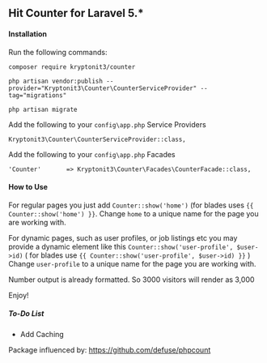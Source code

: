 ## Hit Counter for Laravel 5.*

#### Installation

Run the following commands:

~~~
composer require kryptonit3/counter

php artisan vendor:publish --provider="Kryptonit3\Counter\CounterServiceProvider" --tag="migrations"

php artisan migrate
~~~

Add the following to your `config\app.php` Service Providers

`Kryptonit3\Counter\CounterServiceProvider::class,`

Add the following to your `config\app.php` Facades

`'Counter'       => Kryptonit3\Counter\Facades\CounterFacade::class,`

#### How to Use

For regular pages you just add `Counter::show('home')` (for blades uses `{{ Counter::show('home') }}`. Change `home` to a unique name for the page you are working with.

For dynamic pages, such as user profiles, or job listings etc you may provide a dynamic element like this `Counter::show('user-profile', $user->id)` ( for blades use `{{ Counter::show('user-profile', $user->id) }}` ) Change `user-profile` to a unique name for the page you are working with.

Number output is already formatted. So 3000 visitors will render as 3,000

Enjoy!

##### To-Do List
+ Add Caching


Package influenced by: https://github.com/defuse/phpcount


